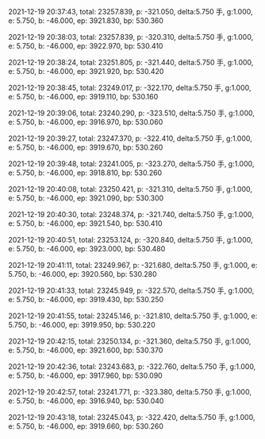 2021-12-19 20:37:43, total: 23257.839, p: -321.050, delta:5.750 手, g:1.000, e: 5.750, b: -46.000, ep: 3921.830, bp: 530.360

2021-12-19 20:38:03, total: 23257.839, p: -320.310, delta:5.750 手, g:1.000, e: 5.750, b: -46.000, ep: 3922.970, bp: 530.410

2021-12-19 20:38:24, total: 23251.805, p: -321.440, delta:5.750 手, g:1.000, e: 5.750, b: -46.000, ep: 3921.920, bp: 530.420

2021-12-19 20:38:45, total: 23249.017, p: -322.170, delta:5.750 手, g:1.000, e: 5.750, b: -46.000, ep: 3919.110, bp: 530.160

2021-12-19 20:39:06, total: 23240.290, p: -323.510, delta:5.750 手, g:1.000, e: 5.750, b: -46.000, ep: 3916.970, bp: 530.060

2021-12-19 20:39:27, total: 23247.370, p: -322.410, delta:5.750 手, g:1.000, e: 5.750, b: -46.000, ep: 3919.670, bp: 530.260

2021-12-19 20:39:48, total: 23241.005, p: -323.270, delta:5.750 手, g:1.000, e: 5.750, b: -46.000, ep: 3918.810, bp: 530.260

2021-12-19 20:40:08, total: 23250.421, p: -321.310, delta:5.750 手, g:1.000, e: 5.750, b: -46.000, ep: 3921.090, bp: 530.300

2021-12-19 20:40:30, total: 23248.374, p: -321.740, delta:5.750 手, g:1.000, e: 5.750, b: -46.000, ep: 3921.540, bp: 530.410

2021-12-19 20:40:51, total: 23253.124, p: -320.840, delta:5.750 手, g:1.000, e: 5.750, b: -46.000, ep: 3923.000, bp: 530.480

2021-12-19 20:41:11, total: 23249.967, p: -321.680, delta:5.750 手, g:1.000, e: 5.750, b: -46.000, ep: 3920.560, bp: 530.280

2021-12-19 20:41:33, total: 23245.949, p: -322.570, delta:5.750 手, g:1.000, e: 5.750, b: -46.000, ep: 3919.430, bp: 530.250

2021-12-19 20:41:55, total: 23245.146, p: -321.810, delta:5.750 手, g:1.000, e: 5.750, b: -46.000, ep: 3919.950, bp: 530.220

2021-12-19 20:42:15, total: 23250.134, p: -321.360, delta:5.750 手, g:1.000, e: 5.750, b: -46.000, ep: 3921.600, bp: 530.370

2021-12-19 20:42:36, total: 23243.683, p: -322.760, delta:5.750 手, g:1.000, e: 5.750, b: -46.000, ep: 3917.960, bp: 530.090

2021-12-19 20:42:57, total: 23241.771, p: -323.380, delta:5.750 手, g:1.000, e: 5.750, b: -46.000, ep: 3916.940, bp: 530.040

2021-12-19 20:43:18, total: 23245.043, p: -322.420, delta:5.750 手, g:1.000, e: 5.750, b: -46.000, ep: 3919.660, bp: 530.260
